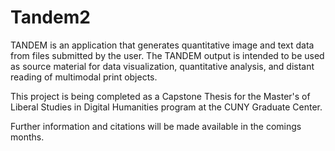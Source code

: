 # Tandem2

TANDEM is an application that generates quantitative image and text data from files submitted by the user. The TANDEM output is intended to be used as source material for data visualization, quantitative analysis, and distant reading of multimodal print objects.

This project is being completed as a Capstone Thesis for the Master's of Liberal Studies in Digital Humanities program at the CUNY Graduate Center.

Further information and citations will be made available in the comings months.
